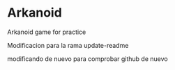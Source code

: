 # Arkanoid
Arkanoid game for practice

Modificacion para la rama update-readme

modificando de nuevo para comprobar github de nuevo